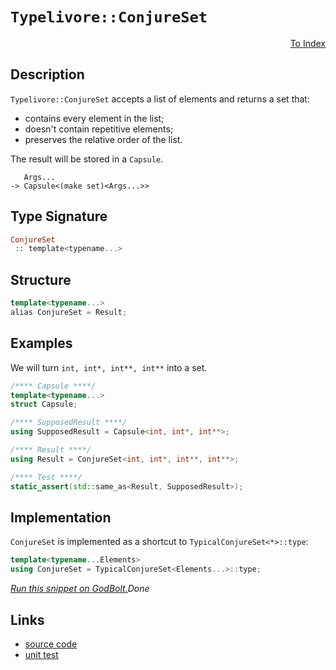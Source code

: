 <!-- Copyright 2024 Feng Mofan
SPDX-License-Identifier: Apache-2.0 -->

# `Typelivore::ConjureSet`

<p style='text-align: right;'><a href="../../../facilities/metafunctions.md#typelivore-conjure-set">To Index</a></p>

## Description

`Typelivore::ConjureSet` accepts a list of elements and returns a set that:

- contains every element in the list;
- doesn't contain repetitive elements;
- preserves the relative order of the list.

The result will be stored in a `Capsule`.

<pre><code>   Args...
-> Capsule&lt;(make set)&lt;Args...&gt;&gt;</code></pre>

## Type Signature

```Haskell
ConjureSet
 :: template<typename...>
```

## Structure

```C++
template<typename...>
alias ConjureSet = Result;
```

## Examples

We will turn `int, int*, int**, int**` into a set.

```C++
/**** Capsule ****/
template<typename...>
struct Capsule;

/**** SupposedResult ****/
using SupposedResult = Capsule<int, int*, int**>;

/**** Result ****/
using Result = ConjureSet<int, int*, int**, int**>;

/**** Test ****/
static_assert(std::same_as<Result, SupposedResult>);
```

## Implementation

`ConjureSet` is implemented as a shortcut to `TypicalConjureSet<*>::type`:

```C++
template<typename...Elements>
using ConjureSet = TypicalConjureSet<Elements...>::type;
```

[*Run this snippet on GodBolt.*](https://godbolt.org/#z:OYLghAFBqd5QCxAYwPYBMCmBRdBLAF1QCcAaPECAMzwBtMA7AQwFtMQByARg9KtQYEAysib0QXACx8BBAKoBnTAAUAHpwAMvAFYTStJg1DIApACYAQuYukl9ZATwDKjdAGFUtAK4sGIAKwAzKSuADJ4DJgAcj4ARpjEElxmpAAOqAqETgwe3r4BwemZjgLhkTEs8YlcybaY9iUMQgRMxAS5Pn5BdQ3Zza0EZdFxCUkpCi1tHfndEwNDFVVjAJS2qF7EyOwcAPQAVAeHR8cnezsmGgCC%2B4cA1AAimKmujMh4mAq3R%2BdXN6f/xx%2BlwuwLMgQiyG8WFuJkCbi8jlohAAnrDsCDzOCGJCvNDYW5kBN0FgqGiMb8jrdlMRMDRVF9DkCCJgWKkDMz8QRkc9mGxSLcmAjUGSrmhsU8CFSaXSYYF7rcCMQvJhYVYriC/ntbm4mKkFF56AyDkyWWymBy4VyeaxMAA6e0iy4TJUObW6/X0VXk66UjwtBh4ABuJHYIAAKty8KJaMomBNMEaziDeR9UkwttrUP6gyGYQB2NXAq7M1nslWW7mMG3222O51eV0R1JRsSx%2BP5qx5%2B5e9W/Ha3CxxhM6pQgb0ls0WtxWqtsKnpgDWmHcsiYEQSdcVDclTZbMbjU9jyCXK8Ea8ixEdJgLINud9uXkyRgVldl8qPJ48Z/Xl8Chev3Z/t6Oz9gASpgyAbJkgbDkOY69pcE5lhicK3veSHmuW06VimNZorckJxp8X4tD%2BlykGhd4YVOM64Q6gTYARBgKMRq4/jYlEvtabA1tg9BsIITr8pxtHVvafEsowBAWAoFFXPeXGzna9oAPIEAgCQKCh6JXPWjaRtGbZTiR54JMCcISQJBBOnhDH8iZ7H4pZUkybZ2D8mpGnEAobkYje8n3o%2BETAIpb63LuhkHiqAV3vinEKQ5F7mW4zmCT59r8ql0npbWdnxfenmaXhMWytgIAgDOPbAl2VV%2Bd2CHUVhok8eJ/FSVpDEgnpO4GWIX7aBsmBCJgBB%2BYWCmNZyOE2o6CndQ8I1rrQHYAbVJWTXCmQAF6YAA%2BgQNYAJKzfe82PKRtD4kS5URFgqi7UoACOyrivih2%2BZ1JXXuNCnoaayFwtStJ4Kob1ojWABixCyFlsmKSmtyHQwCjPA4wX8s1ym5Tply/adLSOMgBECPGgZiAKQq3Hg6DIrQEDLLcAC0%2BHXSgAj4I0Yj7flsWoSVeN3hAeF5m415uKzeAKA9Nq7YG%2BJQzDbWCHDSMoxBjhGGiqw879Op6gaWFonJuMCwl7oG29yOoxrwAnXjZJAV9NWO0WJtUf9mFTdx5Y43NW6ugAEtTWAMCtzv/utHtTtte0Hfax2fW7tzzUHxKMFdBDoDdDB3Q9mDPa8WHvfR6KJwp3060Fz4zmFfqGDmNLlRFrZRTrcX8wLWCQpVHd4xAOum%2BdS0Z1nIAsEwS67bdmD3U9L1bGDnVl6bAvlY1VM05dFlKwQOVovTA/3ssxVJ%2BXDFr5WVXl%2BH3oKVXIU17C8qpyHI/lePk/T7P%2Bfz1hMeoFQGsEBYbLAdmVCql8XarSgRSAEcDvgakpIdUskkzyNETECTU8CARAhBBtbC3teI7w6jje%2BmYGADRpMNSUT9wq9VoP1Qa1CnLELchfZ4a0fTYIQbAg4txsCqFYGyBMPCuHcONN6TEEIoQJnxGKLYqRd5Xl4VqPWHoRGMjwVHJq00WrYy6v7SUaiLYwLEVqIQXhUhFGXOBD0kpRFkIsVYjINiPgGhoXKN0%2BtPRwgiAQfkfi9gBMEAcB2EczG3Fse4jBIIyFRNoB4%2BUjCqEjXxH44JBAglUxCVkwJewwnAUpGGD49jNG6QJlGXaREEgEAgKzBQMs4z4nif424TjrHoBaVrVUHBVi0E4P4XgfgOBaFIKgTgotLDWGTusTYsiwQ8FIAQTQvTVgLgCJIW0GgAAcZgzAAE59lcH8Ds7ZXA8x5mkP0jgkheAsAkBoDQpBhmjPGRwXgCgQBPOWSM3ppA4CwBgIgEA6wCCpAROQSgaBWR0ASFEG0nBVDbIAGyM2RZIW4wBkBEykLaMwvBlyEBINTPQ/BBAiDEOwKQMhBCKBUOoX5pBdBcFIAAd2ILqTgPA%2BkDKGSssZnAVIInBZKABtwkWovRZi7FtxcVmFuBADwML6DEBhAs5YvAflaFWBAJA0LmwqshRAfVsLEjACkCkGgCTNKUFiPy2IERWjIi5bwB1zBiDIhUrEbQ6sXWkGhVZFSDBaDOsZVgWIXhgA6loLQT53BeBYHHkYcQYa8A0jRjBONoyZ4QQRNsRZfj6j8qRLEDlHqPBYH5YqPA9z42kBgsQWILjHhJuAEiIwKzVhUAMMABQAA1d4rKVI8j9WS4Q0YqXSDHXStQ/LmX6EMMYaw1h9B4FiJ8yAqxUCKOyHGxmRIn6mCmZYMwryG3EGph8eAqw7Dq2yC4HO0w/AsrCOuRYowWVFCyAIJ9egv2NAWCMaoPQ70CH6FMTwnQ9C3rRmByYgw31Aeg/B39LK5htEA5UD9N7ZlbAkDyjggznn8reeKlFaKMVYpxZs%2BVwCOYkDVYELgGqlmdtWBpJgWBEj01IOsyQgRbT7MCJcjQkgzCSGRY8/wyL9n6E4Lc0g9ymO2mRVwZF2z9lnORf4SQxyhPIuI4yt5Hyvmsd%2BTqoFuqQXCohRQY1qBlVwoRRwVoLBAx5kZkwJii7ZX7NtFwLZBL6MXqziysdFLxDUunUoWdjLdApHZZy%2BNBGiMvN4G8oVYKES3DFRKij3nnxcD8wFjQCqlUGoSIxswLGtV/Ksyaw1dmGujEIkYIrXAnlWuZN5W19rHUer9W6p1XqfUOD9QGqSQaQ38vDZG6Nsa/WJsXSm0Z%2BB02OEzfynNkFmR%2BsLdc0ZJay3IgrdsUZ1ba2LIbU2pQLblvBU7XwHt/bB3DsYKO2QEXJ00vkDFhloz4sLo7UeqwlhV3ruvWMndJNOD7szoe5dJ6z0JBC1ezdIHYN%2BAgK4VDIQc6YaWJ%2BjI36ciQfyET4o2QCcfox40cD7QyfPtp30eD1PgPoYZ3kJnHO2f4bWBsPDzG5OEb5UZzgZHJUYtayFIr/mtkKtwES1VmJmOarY6QDjXHKAEYU0pvzom8z%2BH2RcwIYmJO6cM68zgJnvmPYBcC0FIqjXNeIPCtgnBXNSpYAoQMRNAyy7LBMILSuSVhc%2BxOiQU7ZAzv%2BzoEAwREupBdSl0XVuOCZZFTlqg4qvc%2B79wHzCEwysOYq8rsEgQat271SX01zua8qpAL7qxssiu7UDwQXaqh0V8DoN1z5EA7WMqGwNutw/PXet9XWibggpuhtW5gCNUaxALbrUt5NZ2E1prvZtxl22817cEEWxlR2nWnarRey7vBrvNpZPdjt5mntMF7QOzAQ6R11vCxHqL0e/tzvj0DpdY9GwEtDdHjbdRoONHYa6EHawU9dLc9S9UAm9eoUDLHHHRnPQV9coJDCnEnXHf9KnRDLDdnFAzHenXHGDOnVnIgwnWwFDDAtDag7A4gvnBQXDKlFPS3dLcXLvDFb3X3W4f3PzdvBXYLRjVXMzbVdjTATjUYHja5XXEAA5W0QIQIfwE5XTR5VQvMdTLggVd5WwUzWrZYNZEASQfwQTc5PMR5bZSQI5LgXZMwAza5QIVPbggw4wgjfFPQ4zSQ1ZetTSe9SQIAA)$Done$

## Links

- [source code](../../../../conceptrodon/descend/typelivore/conjure_set.hpp)
- [unit test](../../../../tests/unit/metafunctions/typelivore/conjure_set.test.hpp)
